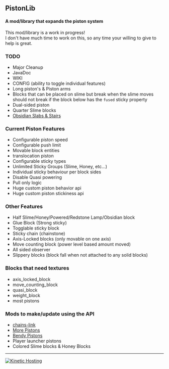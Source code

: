 ## PistonLib
#### A mod/library that expands the piston system

This mod/library is a work in progress!  
I don't have much time to work on this, so any time your willing to give to help is great.

### TODO
- Major Cleanup
- JavaDoc
- WIKI
- CONFIG (ability to toggle individual features)
- Long piston's & Piston arms
- Blocks that can be placed on slime but break when the slime moves should not break if the block below has the `fused` sticky property
- Dual-sided piston
- Quarter Slime blocks
- [Obsidian Slabs & Stairs](https://www.curseforge.com/minecraft/mc-mods/redstoneplusplus)

### Current Piston Features
- Configurable piston speed
- Configurable push limit
- Movable block entities
- translocation piston
- Configurable sticky types
- Unlimited Sticky Groups (Slime, Honey, etc...)
- Individual sticky behaviour per block sides
- Disable Quasi powering
- Pull only logic
- Huge custom piston behavior api
- Huge custom piston stickiness api

### Other Features
- Half Slime/Honey/Powered/Redstone Lamp/Obsidian block
- Glue Block (Strong sticky)
- Togglable sticky block
- Sticky chain (chainstone)
- Axis-Locked blocks (only movable on one axis)
- Move counting block (power level based amount moved)
- All sided observer
- Slippery blocks (block fall when not attached to any solid blocks)

### Blocks that need textures
- axis_locked_block
- move_counting_block
- quasi_block
- weight_block
- most pistons
  
### Mods to make/update using the API
- [chains-link](https://www.curseforge.com/minecraft/mc-mods/chains-link)
- [More Pistons](https://www.curseforge.com/minecraft/mc-mods/more-pistons-jiraiyah-version)
- [Bendy Pistons](https://www.youtube.com/watch?v=_Wk7ZUYkrpI)
- Player launcher pistons
- Colored Slime blocks & Honey Blocks

---

<a href="https://client.kinetichosting.net/aff.php?aff=42"><img alt="Kinetic Hosting" src="https://media.discordapp.net/attachments/1058184491476197427/1058799080672854126/FX.png"></a>
